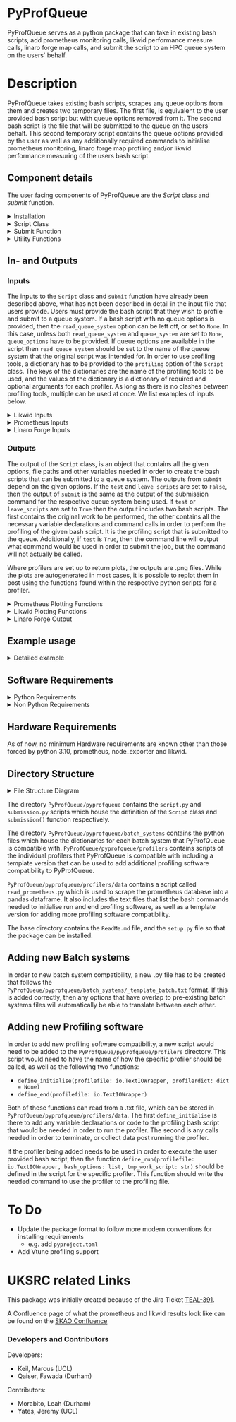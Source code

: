# PyProfQueue

PyProfQueue serves as a python package that can take in existing bash scripts, add prometheus monitoring calls, 
likwid performance measure calls, linaro forge map calls, and submit the script to an HPC queue system on the users' 
behalf.

# Description

PyProfQueue takes existing bash scripts, scrapes any queue options from them and creates two temporary files. The first 
file, is equivalent to the user provided bash script but with queue options removed from it. The second bash script is
the file that will be submitted to the queue on the users' behalf. This second temporary script contains the queue 
options provided by the user as well as any additionally required commands to initialise prometheus monitoring, linaro
forge map profiling and/or likwid performance measuring of the users bash script.

## Component details

The user facing components of PyProfQueue are the *Script* class and *submit* function.

<details>
<summary>Installation</summary>
Installation should be simple through PyPi. A simple pip install should pull the most up-to-date version of pyprofqueue.

```
$pip install pyprofqueue
```
We recommend using a python environment when using this library to ensure version compatibilities of dependencies.

</details>
<details>
<summary>Script Class</summary>

### Script Class

The `Script` class is used in the following way, and the following options are available:
```python
script = pyprofqueue.Script(queue_system: str,
                            work_script: str,
                            read_queue_system: str =None,
                            queue_options: dict = None,
                            profiling: dict = None
                            )   
```
|           Option             | Description                                                                                                                        |
|:----------------------------:|------------------------------------------------------------------------------------------------------------------------------------|
|        `queue_system`        | The intended target queue system (Supports Slurm and PBS Torque)                                                                   |
|        `work_script`         | The bash script which contains the queue options and work to be done                                                               |
|`read_queue_system` (Optional)| The name of the queue system for which the script was written if it was written for a queue system                                 |
|  `queue_options` (Optional)  | Any queue options to add or override when compared to the `work_script`                                                            |
|    `profiling` (Optional)    | Dictionary with keys representing which profiler to use with values of dictionaries listing profiler options such as "requirements"|

The queue options that PyProfQueue supports are dependent on the batch system, for more details, we advise looking 
at the dictionaries in `./pyprofqueue/batch_systems/<batch system of interets>.py` in order to find option compatibility.

Any `Script` object, then comes with three additional methods intended to be used by users. These methods are:

#### `change_options`
```python
change_options(queue_options: dict)
```
- Allows for options to be changed post initiation of a `Script` object, in case the options given in the 
initialisation are no longer desired.

As an example usage of `change_options`, let us assume we have a `Script` object that has the option `{'time': 12:00:00}`
meaning that the script would be terminated if it takes longer than 12 hours. We now wish to make it so that the script
is allowed to run for 24 hours. So we use the following:
```python
script.change_options(queue_options={'time':'24:00:00'})
```
`change_options` maintains all previous options that are not listed in the dictionary passed to `change_options`.
</details>

<details>
<summary>Submit Function</summary>

### Submit Function

The `submit` function serves as the point of execution for PyProfQueue. When called, it will take the given `Script` 
object, and submit it to the queue system the `Script` object is configured for.
```python
pyprofqueue.submit(script: Script,
                   tmp_work_script: str = './tmp_workfile.sh',
                   tmp_profile_script: str = './tmp_profilefile.sh',
                   bash_options: list = [''],
                   leave_scripts: bool = True,
                   test: bool = False):
```
|           Option              | Description                                                                                                                                                                                                        |
|:-----------------------------:|--------------------------------------------------------------------------------------------------------------------------------------------------------------------------------------------------------------------|
|           `script`            | `Script` object to be submitted to queue                                                                                                                                                                           |
| `tmp_work_script` (Optional)  | Desired name of temporary work script. Defaults to `"./tmp_workfile.sh"`.                                                                                                                                              |
|`tmp_profile_script` (Optional)| Desired name of temporary profile script. Defaults to `"./tmp_profilefile.sh"`.                                                                                                                                        |
|   `bash_options` (Optional)   | List of options that the user provided bash script may require. Defaults to `['']`.                                                                                                                                 |
|  `leave_scripts` (Optional)   | Boolean to determine if the temporary scripts should be left or removed after submission. Defaults to `True`                                                                                                         |
|       `test` (Optional)       | Boolean to determine if the script should be submitted, or if the command that would be used should be printed to the terminal. Additionally, this leaves the temporary scripts in tackt so they can be inspected. |

</details>

<details>
<summary>Utility Functions</summary>

### Utility Functions

The current utility functions provided by pyprofqueue allow for the extraction and plotting of profiling data from the
[slurm profiling plugin](https://slurm.schedmd.com/hdf5_profile_user_guide.html) when a workflow has been executed 
using the [toil-cwl](https://toil.readthedocs.io/en/3.10.1/running/cwl.html) package to orchestrate slurm submission.

When a toil workflow has finished, the following function will create a dictionary containing the information of the 
executed jobs:

```python
import pyprofqueue as pypr

ouptut_dictionary = pypr.plot_profiling_data(</TOIL/BASE/OUTPUT/DIR>);
```
Replacing ***</TOIL/BASE/OUTPUT/DIR>*** with the base output directory that was provided to toil. This allows the function to
search the output directory for the necessary files in order to find the *job_id*, requested memory, requested cpu core
count, and the profiling data for each submitted step. Additionally, if the ***pd.DataFrame*** of the step contains
three or more time steps, then the average CPU utilisation, RAM usage and I/O usage can be plotted. The outputs from 
the slurm profiling, as well as the plots, are stored in a new directory, *slurm_profiling*, created in the toil
output directory.


</details>

##  In- and Outputs

### Inputs

The inputs to the `Script` class and `submit` function have already been described above, what has not been described
in detail in the input file that users provide. Users must provide the bash script that they wish to profile and submit
to a queue system. If a bash script with no queue options is provided, then the `read_queue_system` option can be left
off, or set to `None`. In this case, unless both `read_queue_system` and `queue_system` are set to `None`, `queue_options` 
have to be provided. If queue options are available in the script then `read_queue_system` should be set to the name
of the queue system that the original script was intended for. In order to use profiling tools, a dictionary has to 
be provided to the `profiling` option of the `Script` class. The keys of the dictionaries are the name of the profiling
tools to be used, and the values of the dictionary is a dictionary of required and optional arguments for each profiler.
As long as there is no clashes between profiling tools, multiple can be used at once. We list examples of inputs below.

<details>
<summary>Likwid Inputs</summary>

#### Likwid specific inputs
In order to use likwid, the key `"likwid"` needs to be used in the `profiling` option for the `Script` object. This key 
then needs to have a dictionary which can contain the key "requirements" which would list of all commands that need to
be executed prior to being able to use likwid on the HPC system the script is being submitted to. If, for example, a 
simple module loading command is required, it could look like this
```python
profiling = {"likwid": {"requirements":["module load likwid"]}}
```
</details>

<details>
<summary>Prometheus Inputs</summary>

#### Prometheus specific inputs
In order to use prometheus, the key `"prometheus"` needs to be used in the `profiling` option for the `Script` object. 
This key then needs to have a dictionary containing the key "requirements" which has to contain the path to the 
prometheus instance to use, or it has to contain `"ip_address"` which then has an IP address, stored as a string, 
of a pre-existing prometheus instance that can be scraped. Here is an example of both, where `"<path/to/prometheus>"`
is used to represent the path to the prometheus instance the user would want to use.
```python
profiling = {"prometheus": {"requirements":["export PROMETHEUS_SOFTWARE=<path/to/prometheus>"]}}
# OR
profiling = {"prometheus": {"ip_address":["127.0.0.1:9090"]}}
```
</details>

<details>
<summary>Linaro Forge Inputs</summary>

#### Linaro Forge Map specific inputs
In order to use Linaro Forge map profiling, the key `"linaro_forge"` needs to be used in the `profiling` option for the 
`Script` object. This key then requires have a value of `"code_line"` listing the strings to look for in the user 
provided bash script which should be profiled using Linaro Forge map. It is important to note, that any entry into the
`"code_line"` list will be used to search lines of the user provided bash script, providing a `"code_line"` such as `"echo"`,
would add Linaro Forge map profiling to every line containing the string `"echo"`, not just a line that only has `"echo"` 
on it. Additionally, a `"requirements"` key can be provided which should list any commands that need to be executed prior 
to being able to use Linaro Forge on an HPC system, and it can also contain an `"options"` key to allow options to be 
passed to the Linaro Forge map calls. Here is an example of how the profiling option could look like if a user wanted 
to only use Linaro Forge map profiling
```python
profiling = {"linaro_forge": {'code_line': ['echo "Hello World"']}}
```
Because of the overhead of Linaro Forge map, we do not recommend using Likwid and Linaro Forge map together. The results
from Likwid would be less representative of the user provided bash script as the overhead of Linaro Forge map would
be included into the data, but non-separable. 
</details>


### Outputs
The output of the `Script` class, is an object that contains all the given options, file paths and other variables 
needed in order to create the bash scripts that can be submitted to a queue system. The outputs from `submit` 
depend on the given options. If the `test` and `leave_scripts` are set to `False`, then the output of `submit` is 
the same as the output of the submission command for the respective queue system being used. If `test` or 
`leave_scripts` are set to `True` then the output includes two bash scripts. The first contains the original work 
to be performed, the other contains all the necessary variable declarations and command calls in order to perform 
the profiling of the given bash script. It is the profiling script that is submitted to the queue. Additionally,
if `test` is `True`, then the command line will output what command would be used in order to submit the job, but
the command will not actually be called.

Where profilers are set up to return plots, the outputs are .png files. While the plots are autogenerated in most cases,
it is possible to replot them in post using the functions found within the respective python scripts for a profiler.

<details>
<summary>Prometheus Plotting Functions</summary>
The following plot functions are called automatically by the script that PyProfQueue creates, but can be called in post
by users if so desired.

### `profilers.prometheus.load_df` function
This function reads the prometheus database created by using prometheus profiling with *PyProfQueue* and stores it 
into a `pandas.DataFrame`. This then has the time converted into the format of `"yyyy-mm-dd HH:MM:SS"` for user readability.
The times at which datapoints exist are then also given out as a `numpy.array` on top of returning the dataframe. 

|    Option    | Description                             |
|:------------:|-----------------------------------------|
| `feather_path` | path to the scraped prometheus database |

### `profilers.prometheus.plot_prom_profiling` function
This function plots the results of a prometheus profiling effort. It is compatible with additional features for 
[Common Workflow Language](https://www.commonwl.org/) (CWL) workflows, if the output from a CWL call is saved to a file.

|            Option            | Description                                                                                                                      |
|:----------------------------:|----------------------------------------------------------------------------------------------------------------------------------|
|              `df`              | `pandas.DataFrame` of the prometheus profiling data. Obtained from `load_df`                                                   |
|         `time_series`          | `numpy.array` of the times at which data was collected. Obtained from `load_df`                                                 |
|         `name_prefix`          | Desired path and name prefix for the plots                                                                                       |
|     `mean_cpu` (Optional)      | Boolean on if the `mean_cpu` usage should be plotted                                                                               |
|      `all_cpu` (Optional)      | Boolean on if all cpu usages should be plotted                                                                                   |
|      `memory` (Optional)       | Boolean on if the memory usage should be plotted                                                                                 |
|      `network` (Optional)      | Boolean on if the network usage should be plotted                                                                                |
|`network_three_mean` (Optional) | Boolean on if the network `y`-limit should be restricted to three times the mean value                                             |
|       `gant` (Optional)        | Boolean on if a gant chart like plot should be created if CWL was used to run a workflow                                         |
|     `cwl_file` (Optional)      | Path to a text file containing the ouput of CWL, if it was used to run a workflow. This is used to shade when each step occured. |
|       `label` (Optional)       | Boolean to label each CWL step on shaded graphs if `cwl_file` was provided                                                         |
</details>

<details>
<summary>Likwid Plotting Functions</summary>

### `profilers.likwid.plot_likwid_roof_single` function
This function plots the results of a likwid profiling effort as a single point, meaning that it is the average FLOP/s
and average operational intensity over the entire duration of the job.

|        Option           | Description                                                          |
|:-----------------------:|----------------------------------------------------------------------|
|      `name_prefix`      | Desired path and name prefix for the plot                            |
|        `maxperf`        | Float of the maximum performance listed in likwid output file        |
|      `maxband`          | Float of the maximum memory bandwidth listed in likwid output file   |
| `code_name` (Optional)  | String of what to call the code in the legend of the plot            |
| `code_mflop` (Optional) | Float of the codes MFLOP/s listed in the likwid output               |
| `code_opint` (Optional) | Float of the codes Operational Intensity listed in the likwid output |

### `profilers.likwid.plot_roof_timeseries` function
This function plots the results of a likwid profiling effort as a single point, meaning that it is the average FLOP/s
and average operational intensity over the entire duration of the job. The performance is plotted in Log scale.

|        Option         | Description                                                        |
|:---------------------:|--------------------------------------------------------------------|
|      `likwid_file`    | Path to likwid output file                                         |
|      `name_prefix`    | Desired path and name prefix for the plot                          |
|        `maxperf`      | Float of the maximum performance listed in likwid output file      |
|        `maxband`      | Float of the maximum memory bandwidth listed in likwid output file |
| `code_name` (Optional)| String of what to call the code in the legend of the plot          |
</details>

<details>
<summary>Linaro Forge Output</summary>

Linaro Forge map, provides a .map file for each call of Linaro Forge map that was added to the user provided bash 
script. This file can be opened using Linaro Forge in order to see the results of the profiling performed on those
calls.

</details>

## Example usage

<details>
<summary>Detailed example</summary>

Let us look at a toy example to show how this script would be used. Let us assume we have an HPC system that uses slurm.
This system requires loading the likwid module if we want to use it, and we have downloaded the prometheus codes to the
directory `/home/Software` and ensured that we can execute both without sudo commands. Let us assume we have the 
following bash script:
```bash
#!/bin/bash
#SBATCH -A example_project
#SBATCH -c 16
#SBATCH -N 1
#SBATCH -o /home/queue_work/%x.%j/output.out
#SBATCH -p example_partition
#SBATCH -J TestSubmission
#SBATCH -n 1
#SBATCH -t 00:05:00

echo "The first option was:"
echo ${1}
echo "The second option was:"
echo ${2}
```

The following example python script can be used to add the prometheus monitoring, likwid performance profiling and to 
submit the script to the queue. We have listed the queue options in the `Script` object initialisation even though it 
would pull them from the bash script in order to show an example of how they would be listed.
```python 
import pyprofqueue as ppq

ProfileScript = ppq.Script(queue_system='slurm',
                           work_script='./tmp_workfile.sh',
                           queue_options={
                             'workdir': '/home/queue_work/%x.%j',
                             'job_name': 'NewName'},
                           profiling={
                             "likwid": {'requirements': ['module load oneAPI_comp/2021.1.0',
                                                         'module load likwid/5.2.0']},
                             "prometheus": {'requirements': ['export PROMETHEUS_SOFTWARE=/home/Software']}
                           }
                           )

ppq.submit(ProfileScript, 
           tmp_work_script = './test_workfile.sh',
           tmp_profile_script = './test_profilefile.sh',
           bash_options=['"Hello "', '"World!"'],
           test=True)
```
This python script prints the following to the command line, but does not submit a job:
```
The following command would be used to submit a job to the queue:
sbatch ./test_profilefile.sh
```
Following this, it has created two files, `test_workfile.sh` and `test_profilefile.sh`. `test_workfile.sh` should look like
the original bash script provided by the user, but with the options removed, in our case:
```bash
#!/bin/bash

# Any work that users may want to do on an HPC system, including environment initialisations
# For the sake of example we simply call
echo "The first option was:"
echo ${1}
echo "The second option was:"
echo ${2}
```

While `test_profiliefile.sh` contains all the necessary initialisations and terminations for prometheus and likwid to run
and provide plots and output files. The entire file won't be listed here as it is quite length, however we will 
state how the `test_workfile.sh` is called within `test_profilefile.sh`
```bash
likwid-perfctr -g MEM_DP -t 300s -o ${LIKWID_RUNNING_DIR}/likwid_output.txt -O -f bash ./test_workfile.sh  "Hello " "World!"
```
</details>

## Software Requirements

<details>
<summary>Python Requirements</summary>

For the sake of PyProfQueue, the required python version is at least 3.10, as this package utilises the match 
functionality.
- pytz
- h5py
- numpy
- tables
- pyarrow
- matplotlib
- pandas<=2.2.1
- promql_http_api==0.3.3
</details>


<details>
<summary>Non Python Requirements</summary>

In addition to the python requirements listed above, PyProfQueue also needs to have the following software available
on the system to which the job will be submitted:
- [node_exporter](https://prometheus.io/docs/guides/node-exporter/)
- [prometheus](https://prometheus.io/)
- [likwid](https://github.com/RRZE-HPC/likwid)
- [Linaro Forge](https://www.linaroforge.com/)

<details>
<summary>Prometheus Requirements</summary>
For prometheus and node_exporter, it is enough to download the software as long as they can both be launched by the 
user without sudo rights. However, they need to be put into the same directory so that the following directory structure
is in place:

```md
${PROMETHEUS_SOFTWARE}
├── node_exporter
│   └── node_exporter
└── prometheus
    ├── prometheus
    └── prometheus.yml
```
Where `node_exporter/node_exporter` is the executable for `node_exporter`, `prometheus/prometheus` is the executable for 
`prometheus`, and `prometheus/prometheus.yml` is the configuration file to be used for `prometheus`.
</details>

<details>
<summary>Likwid Requirements</summary>
For the sake of likwid, it needs to be installed or loaded, in such a way that a user could run the following 
command without sudo rights:

```
likwid-perfctr -g MEM_DP -t 300s <output directory> <executable> <options for executable>
```
</details>

<details>
<summary>Linaro Forge Requirements</summary>
For the sake of Linaro Forge, users should load linaro forge, through modules or whatever format an HPC system has,
such that they can call a function similar to 

```
map --profile --no-queue -o <output file path> <user command>
```
as this is what PyProfQueue will use in order to profile parts of the user provided work script.

</details>

</details>

## Hardware Requirements

As of now, no minimum Hardware requirements are known other than those forced by python 3.10, prometheus, node_exporter
and likwid.

## Directory Structure

<details>
<summary>File Structure Diagram</summary>

```md
PyProfQueue
├── pyprofqueue
│   ├── batch_systems
│   │   ├── pbs.py
│   │   ├── slurm.py
│   │   └── _template_batch.txt
│   ├── profilers
│   │   ├── data
│   │   │   ├── read_prometheus.py
│   │   │   ├── likwid_commands.txt
│   │   │   ├── linaro_forge_commands.txt
│   │   │   ├── prometheus_commands.txt
│   │   │   └── _template_commands.txt
│   │   ├── likwid.py
│   │   ├── linaro_forge.py
│   │   ├── prometheus.py
│   │   └── _template_profiler.txt
│   ├── __init__.py
│   ├── plot.py
│   ├── script.py
│   ├── submission.py
│   └── utils.py
├── ReadMe.md
└── setup.py
```
</details>

The directory `PyProfQueue/pyprofqueue` contains the `script.py` and `submission.py` scripts which house the 
definition of the `Script` class and `submission()` function respectively. 

The directory `PyProfQueue/pyprofqueue/batch_systems` contains the python files which house the dictionaries for each
batch system that PyProfQueue is compatible with. `PyProfQueue/pyprofqueue/profilers` contains scripts of the individual 
profilers that PyProfQueue is compatible with including a template version that can be used to add additional profiling 
software compatibility to PyProfQueue. 

`PyProfQueue/pyprofqueue/profilers/data` contains a script called 
`read_prometheus.py` which is used to scrape the prometheus database into a pandas dataframe. It also includes the text 
files that list the bash commands needed to initialise run and end profiling software, as well as a template version for 
adding more profiling software compatibility.

The base directory contains the `ReadMe.md` file, and the `setup.py` file so that the package can be installed.

## Adding new Batch systems

In order to new batch system compatibility, a new .py file has to be created that follows the 
`PyProfQueue/pyprofqueue/batch_systems/_template_batch.txt` format. If this is added correctly, then any options that 
have overlap to pre-existing batch systems files will automatically be able to translate between each other.

## Adding new Profiling software

In order to add new profiling software compatibility, a new script would need to be added to the 
`PyProfQueue/pyprofqueue/profilers` directory. This script would need to have the name of how the specific profiler
should be called, as well as the following two functions:
- `define_initialise(profilefile: io.TextIOWrapper, profilerdict: dict = None)`
- `define_end(profilefile: io.TextIOWrapper)`

Both of these functions can read from a .txt file, which can be stored in `PyProfQueue/pyprofqueue/profilers/data`.
The first `define_initialise` is there to add any variable declarations or code to the profiling bash script that would
be needed in order to run the profiler. The second is any calls needed in order to terminate, or collect data post 
running the profiler.

If the profiler being added needs to be used in order to execute the user provided bash script, then the function 
`define_run(profilefile: io.TextIOWrapper, bash_options: list, tmp_work_script: str)` should be defined in the 
script for the specific profiler. This function should write the needed command to use the profiler to the profiling 
file.

# To Do

- Update the package format to follow more modern conventions for installing requirements
  - e.g. add `pyproject.toml`
- Add Vtune profiling support

# UKSRC related Links
This package was initially created because of the Jira Ticket [TEAL-391](https://jira.skatelescope.org/browse/TEAL-391).

A Confluence page of what the prometheus and likwid results look like can be found on the 
[SKAO Confluence](https://confluence.skatelescope.org/display/SRCSC/Profiling+LOFAR+VLBI+Workflow)

### Developers and Contributors

Developers:
- Keil, Marcus (UCL)
- Qaiser, Fawada (Durham)

Contributors:
- Morabito, Leah (Durham)
- Yates, Jeremy (UCL)
